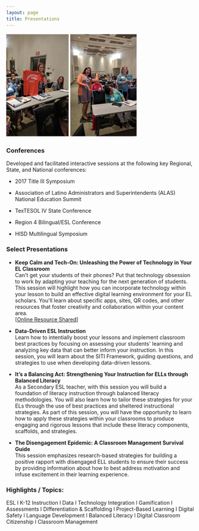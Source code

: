 ```yaml
---
layout: page
title: Presentations
---
```

<img src="assets/APconferencephoto.png" width="350">

### Conferences ###
Developed and facilitated interactive sessions at the following key Regional, State, and National conferences:  
* 2017 Title III Symposium

* Association of Latino Administrators and Superintendents (ALAS) National Education Summit

* TexTESOL IV State Conference

* Region 4 Bilingual/ESL Conference

* HISD Multilingual Symposium

### Select Presentations ###

* **Keep Calm and Tech-On: Unleashing the Power of Technology in Your EL Classroom**  
Can't get your students of their phones? Put that technology obsession to work by adapting your teaching for the next generation of students. This session will highlight how you can incorporate technology within your lesson to build an effective digital learning environment for your EL scholars. You'll learn about specific apps, sites, QR codes, and other resources that foster creativity and collaboration within your content area.  
[[Online Resource Shared](https://sites.google.com/view/digitalresources)]

* **Data-Driven ESL Instruction**  
Learn how to intentially boost your lessons and implement classroom best practices by focusing on assessing your students' learning and analyzing key data that can better inform your instruction. In this session, you will learn about the SITI Framework, guiding questions, and strategies to use when developing data-driven lessons.

* **It’s a Balancing Act: Strengthening Your Instruction for ELLs through Balanced Literacy**  
As a Secondary ESL teacher, with this session you will build a foundation of literacy instruction through balanced literacy methodologies. You will also learn how to tailor these strategies for your ELs through the use of best practices and sheltered instructional strategies. As part of this session, you will have the opportunity to learn how to apply these strategies within your classrooms to produce engaging and rigorous lessons that include these literacy components, scaffolds, and strategies.

* **The Disengagement Epidemic: A Classroom Management Survival Guide**  
This session emphasizes research-based strategies for building a positive rapport with disengaged ELL students to ensure their success by providing information about how to best address motivation and infuse excitement in their learning experience.

### Highlights / Topics: ###

ESL l K-12 Instruction l Data l Technology Integration l Gamification l Assessments l Differentiation & Scaffolding l Project-Based Learning l Digital Safety l Language Development l Balanced Literacy l Digital Classroom Citizenship l Classroom Management
